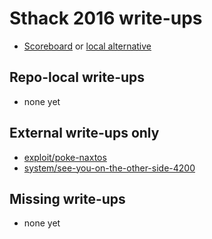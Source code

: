 # Sthack 2016 write-ups

* [Scoreboard](TODO) or [local alternative](scoreboard.txt)

## Repo-local write-ups

* none yet

## External write-ups only

* [exploit/poke-naxtos](exploit/poke-naxtos)
* [system/see-you-on-the-other-side-4200](system/see-you-on-the-other-side-4200)

## Missing write-ups

* none yet

